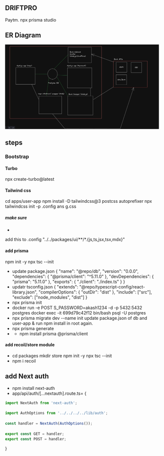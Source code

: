 ## DRIFTPRO 
Paytm.
npx prisma studio

## ER Diagram
![alt text](image.png)

## steps

### Bootstrap 

#### Turbo 
npx create-turbo@latest

#### Tailwind css 
cd apps/user-app
npm install -D tailwindcss@3 postcss autoprefixer
npx tailwindcss init -p
.config ans g.css
##### make sure 
- 
add this to .config
"../../packages/ui/**/*.{js,ts,jsx,tsx,mdx}"

#### add prisma 
npm init -y
npx tsc --init
- update package.json 
{
    "name": "@repo/db",
    "version": "0.0.0",
    "dependencies": {
        "@prisma/client": "^5.11.0"
    },
    "devDependencies": {
        "prisma": "5.11.0"
    },
    "exports": {
        "./client": "./index.ts"
    }
}
- updatr tsconfig.json
{
    "extends": "@repo/typescript-config/react-library.json",
    "compilerOptions": {
      "outDir": "dist"
    },
    "include": ["src"],
    "exclude": ["node_modules", "dist"]
  }
- npx prisma init
- docker run -e POST    S_PASSWORD=akash1234 -d -p 5432:5432 postgres
docker exec -it 699d79c42f12 bin/bash
psql -U postgres
- npx prisma migrate dev --name init 
update package.json of db and user-app & run npm install in root again.
- npx prisma generate
- - npm install prisma @prisma/client

#### add recoil/store module
- cd packages
mkdir store
npm init -y
npx tsc --init
- npm i recoil


## add Next auth
- npm install next-auth
- app/api/auth/[...nextauth].route.ts= {
```javascript
import NextAuth from 'next-auth';

import AuthOptions from '../../../../lib/auth';

const handler = NextAuth(AuthOptions());

export const GET = handler;
export const POST = handler;
```
}